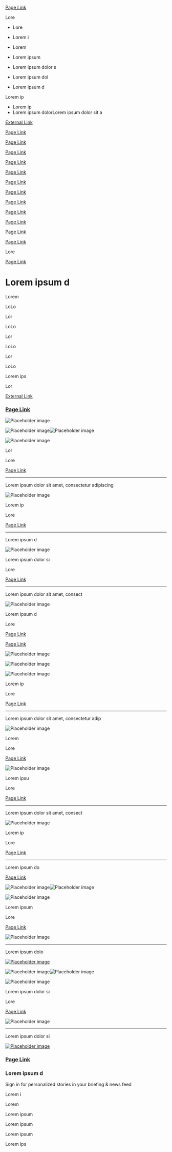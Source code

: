 [Page Link](/placeholder-page "Google News")

Lore

*   Lore
*   Lorem i
*   Lorem
*   Lorem ipsum

*   Lorem ipsum dolor s
*   Lorem ipsum dol

*   Lorem ipsum d

Lorem ip

*   Lorem ip
*   Lorem ipsum dolorLorem ipsum dolor sit a

[](https://example.com/external-link)

[External Link](https://example.com/external-link)

[Page Link](/placeholder-page)

[Page Link](/placeholder-page)

[Page Link](/placeholder-page)

[Page Link](/placeholder-page)

[Page Link](/placeholder-page)

[Page Link](/placeholder-page)

[Page Link](/placeholder-page)

[Page Link](/placeholder-page)

[Page Link](/placeholder-page)

[Page Link](/placeholder-page)

[Page Link](/placeholder-page)

[Page Link](/placeholder-page)

Lore

[Page Link](/placeholder-page "Google News")

Lorem ipsum d
=============

Lorem

LoLo

Lor

LoLo

Lor

LoLo

Lor

LoLo

Lorem ips

Lor

[External Link](https://example.com/external-link)

### [Page Link](/placeholder-page)

[](/placeholder-page)

![Placeholder image](https://picsum.photos/300/200)

![Placeholder image](https://picsum.photos/300/200)![Placeholder image](https://picsum.photos/300/200)

![Placeholder image](https://picsum.photos/300/200)

Lor

Lore

[Page Link](/placeholder-page)

* * *

Lorem ipsum dolor sit amet, consectetur adipiscing

[](/placeholder-page)

![Placeholder image](https://picsum.photos/300/200)

Lorem ip

Lore

[Page Link](/placeholder-page)

* * *

Lorem ipsum d

[](/placeholder-page)

![Placeholder image](https://picsum.photos/300/200)

Lorem ipsum dolor si

Lore

[Page Link](/placeholder-page)

* * *

Lorem ipsum dolor sit amet, consect

[](/placeholder-page)

![Placeholder image](https://picsum.photos/300/200)

Lorem ipsum d

Lore

[Page Link](/placeholder-page)

[Page Link](/placeholder-page)

[](/placeholder-page)

![Placeholder image](https://picsum.photos/300/200)

![Placeholder image](https://picsum.photos/300/200)

![Placeholder image](https://picsum.photos/300/200)

Lorem ip

Lore

[Page Link](/placeholder-page)

* * *

Lorem ipsum dolor sit amet, consectetur adip

[](/placeholder-page)

![Placeholder image](https://picsum.photos/300/200)

Lorem

Lore

[Page Link](/placeholder-page)

[](/placeholder-page)

![Placeholder image](https://picsum.photos/300/200)

Lorem ipsu

Lore

[Page Link](/placeholder-page)

* * *

Lorem ipsum dolor sit amet, consect

[](/placeholder-page)

![Placeholder image](https://picsum.photos/300/200)

Lorem ip

Lore

[Page Link](/placeholder-page)

* * *

Lorem ipsum do

[Page Link](/placeholder-page)

[](/placeholder-page)

![Placeholder image](https://picsum.photos/300/200)![Placeholder image](https://picsum.photos/300/200)

![Placeholder image](https://picsum.photos/300/200)

Lorem ipsum

Lore

[Page Link](/placeholder-page)

![Placeholder image](https://picsum.photos/300/200)

* * *

Lorem ipsum dolo

[![Placeholder image](https://picsum.photos/300/200)](/placeholder-page)

[](/placeholder-page)

![Placeholder image](https://picsum.photos/300/200)![Placeholder image](https://picsum.photos/300/200)

![Placeholder image](https://picsum.photos/300/200)

Lorem ipsum dolor si

Lore

[Page Link](/placeholder-page)

![Placeholder image](https://picsum.photos/300/200)

* * *

Lorem ipsum dolor si

[![Placeholder image](https://picsum.photos/300/200)](/placeholder-page)

### [Page Link](/placeholder-page)

### Lorem ipsum d

Sign in for personalized stories in your briefing & news feed

Lorem i[](https://example.com/external-link)

Lorem

Lorem ipsum

Lorem ipsum

Lorem ipsum

Lorem ips